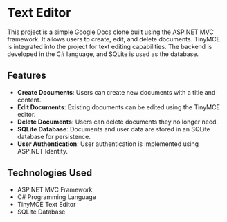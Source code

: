 # Text Editor

This project is a simple Google Docs clone built using the ASP.NET MVC framework. It allows users to create, edit, and delete documents. TinyMCE is integrated into the project for text editing capabilities. The backend is developed in the C# language, and SQLite is used as the database.

## Features

- **Create Documents**: Users can create new documents with a title and content.
- **Edit Documents**: Existing documents can be edited using the TinyMCE editor.
- **Delete Documents**: Users can delete documents they no longer need.
- **SQLite Database**: Documents and user data are stored in an SQLite database for persistence.
- **User Authentication**: User authentication is implemented using ASP.NET Identity.

## Technologies Used

- ASP.NET MVC Framework
- C# Programming Language
- TinyMCE Text Editor
- SQLite Database
